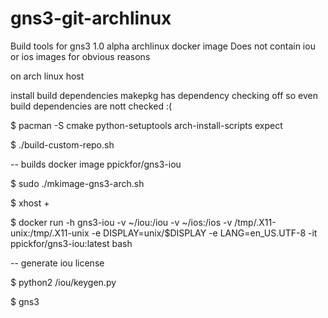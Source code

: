 gns3-git-archlinux
==================

Build tools for gns3 1.0 alpha archlinux docker image
Does not contain iou or ios images for obvious reasons

on arch linux host

install build dependencies makepkg has dependency checking off so even build dependencies are nott checked :(

$ pacman -S cmake python-setuptools arch-install-scripts expect

$ ./build-custom-repo.sh

-- builds docker image ppickfor/gns3-iou

$ sudo ./mkimage-gns3-arch.sh

$ xhost + 

$ docker run -h gns3-iou -v ~/iou:/iou -v ~/ios:/ios -v /tmp/.X11-unix:/tmp/.X11-unix -e DISPLAY=unix/$DISPLAY -e LANG=en_US.UTF-8 -it  ppickfor/gns3-iou:latest bash

-- generate iou license

$ python2 /iou/keygen.py

$ gns3
